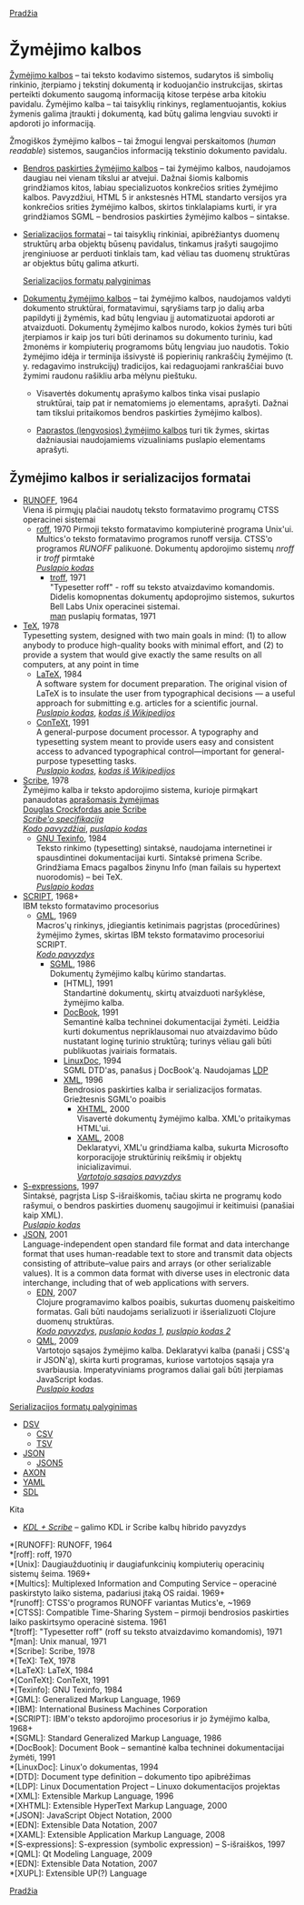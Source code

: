 <!-- markdownlint-disable-next-line MD041 -->
[Pradžia](../index.md)

# Žymėjimo kalbos

[Žymėjimo kalbos][wiki:ml] – tai teksto kodavimo sistemos, sudarytos iš simbolių rinkinio, įterpiamo į tekstinį dokumentą ir koduojančio instrukcijas, skirtas perteikti dokumento saugomą informaciją kitose terpėse arba kitokiu pavidalu. Žymėjimo kalba – tai taisyklių rinkinys, reglamentuojantis, kokius žymenis galima įtraukti į dokumentą, kad būtų galima lengviau suvokti ir apdoroti jo informaciją.

Žmogiškos žymėjimo kalbos – tai žmogui lengvai perskaitomos (*human readable*) sistemos, saugančios informaciją tekstinio dokumento pavidalu.

* [Bendros paskirties žymėjimo kalbos][wiki:genml] – tai žymėjimo kalbos, naudojamos daugiau nei vienam tikslui ar atvejui. Dažnai šiomis kalbomis          grindžiamos kitos, labiau specializuotos konkrečios srities žymėjimo kalbos. Pavyzdžiui, HTML 5 ir ankstesnės HTML standarto versijos yra konkrečios srities žymėjimo kalbos, skirtos tinklalapiams kurti, ir yra grindžiamos SGML – bendrosios paskirties žymėjimo kalbos – sintakse.

* [Serializacijos formatai][wiki:serial] – tai taisyklių rinkiniai, apibrėžiantys duomenų struktūrų arba objektų būsenų pavidalus, tinkamus įrašyti saugojimo įrenginiuose ar perduoti tinklais tam, kad vėliau tas duomenų struktūras ar objektus būtų galima atkurti.
  
    [Serializacijos formatų palyginimas][wiki:serial-comp]

* [Dokumentų žymėjimo kalbos][wiki:docml] – tai žymėjimo kalbos, naudojamos valdyti dokumento struktūrai, formatavimui, sąryšiams tarp jo dalių arba papildyti jį žymėmis, kad būtų lengviau jį automatizuotai apdoroti ar atvaizduoti. Dokumentų žymėjimo kalbos nurodo, kokios žymės turi būti įterpiamos ir kaip jos turi būti derinamos su dokumento turiniu, kad žmonėms ir kompiuterių programoms būtų lengviau juo naudotis. Tokio žymėjimo idėja ir terminija išsivystė iš popierinių rankraščių žymėjimo (t. y. redagavimo instrukcijų) tradicijos, kai redaguojami rankraščiai buvo žymimi raudonu rašikliu arba mėlynu pieštuku.
  
  * Visavertės dokumentų aprašymo kalbos tinka visai puslapio struktūrai, taip pat ir nematomiems jo elementams, aprašyti. Dažnai tam tikslui pritaikomos bendros paskirties žymėjimo kalbos).

  * [Paprastos (lengvosios) žymėjimo kalbos][wiki:lwml] turi tik žymes, skirtas dažniausiai naudojamiems vizualiniams puslapio elementams aprašyti.

## Žymėjimo kalbos ir serializacijos formatai

* [RUNOFF][wiki:runoff], 1964  
    Viena iš pirmųjų plačiai naudotų teksto formatavimo programų CTSS operacinei sistemai  
  * [roff][wiki:roff], 1970
    Pirmoji teksto formatavimo kompiuterinė programa Unix'ui. Multics'o teksto formatavimo programos runoff versija. CTSS'o programos *RUNOFF* palikuonė. Dokumentų apdorojimo sistemų *nroff* ir *troff* pirmtakė  
    [*Puslapio kodas*][page:roff]  
    * [troff][wiki:troff], 1971  
    "Typesetter roff" - roff su teksto atvaizdavimo komandomis. Didelis komopnentas dokumentų apdoprojimo sistemos, sukurtos Bell Labs Unix operacinei sistemai.  
    [man][wiki:man] puslapių formatas, 1971  
* [TeX][wiki:tex], 1978  
    Typesetting system, designed with two main goals in mind: (1) to allow anybody to produce high-quality books with minimal effort, and (2) to provide a system that would give exactly the same results on all computers, at any point in time  
  * [LaTeX][wiki:latex], 1984  
    A software system for document preparation. The original vision of LaTeX is to insulate the user from typographical decisions — a useful approach for submitting e.g. articles for a scientific journal.  
    [*Puslapio kodas*][page:latex], [*kodas iš Wikipedijos*][wiki-page:latex]  
  * [ConTeXt][wiki:context], 1991  
    A general-purpose document processor. A typography and typesetting system meant to provide users easy and consistent access to advanced typographical control—important for general-purpose typesetting tasks.  
    [*Puslapio kodas*][page:context], [*kodas iš Wikipedijos*][wiki-page:context]  
* [Scribe][wiki:scribe], 1978  
    Žymėjimo kalba ir teksto apdorojimo sistema, kurioje pirmąkart panaudotas [aprašomasis žymėjimas][wiki:descr-markup]  
    [Douglas Crockfordas apie Scribe][cite:crock]  
    [*Scribe'o specifikacija*][doc:scribe]  
    [*Kodo pavyzdžiai*][sample:scribe], [*puslapio kodas*][page:scribe]  
  * [GNU Texinfo][wiki:texinfo], 1984  
      Teksto rinkimo (typesetting) sintaksė, naudojama internetinei ir spausdintinei dokumentacijai kurti. Sintaksė primena Scribe. Grindžiama Emacs pagalbos žinynu Info (man failais su hypertext nuorodomis) – bei TeX.  
      [*Puslapio kodas*][page:texinfo]  
* [SCRIPT][wiki:script], 1968+  
    IBM teksto formatavimo procesorius  
  * [GML][wiki:gml], 1969  
      Macros'ų rinkinys, įdiegiantis ketinimais pagrįstas (procedūrines) žymėjimo žymes, skirtas IBM teksto formatavimo procesoriui SCRIPT.  
      [*Kodo pavyzdys*][sample:gml]  
    * [SGML][wiki:sgml], 1986  
        Dokumentų žymėjimo kalbų kūrimo standartas.  
      * [HTML], 1991  
        Standartinė dokumentų, skirtų atvaizduoti naršyklėse, žymėjimo kalba.  
      * [DocBook][wiki:docbook], 1991  
        Semantinė kalba techninei dokumentacijai žymėti. Leidžia kurti dokumentus nepriklausomai nuo atvaizdavimo būdo nustatant loginę turinio struktūrą; turinys vėliau gali būti publikuotas įvairiais formatais.  
      * [LinuxDoc][wiki:linuxdoc], 1994  
        SGML DTD'as, panašus į DocBook'ą. Naudojamas [LDP][wiki:ldp]  
      * [XML][wiki:xml], 1996  
        Bendrosios paskirties kalba ir serializacijos formatas. Griežtesnis SGML'o poaibis  
        * [XHTML][wiki:xhtml], 2000  
          Visavertė dokumentų žymėjimo kalba. XML'o pritaikymas HTML'ui.  
        * [XAML][wiki:xaml], 2008  
          Deklaratyvi, XML'u grindžiama kalba, sukurta Microsofto korporacijoje struktūrinių reikšmių ir objektų inicializavimui.  
          [*Vartotojo sąsajos pavyzdys*][ui-sample:xaml]  
* [S-expressions][wiki:s-exp], 1997  
    Sintaksė, pagrįsta Lisp S-išraiškomis, tačiau skirta ne programų kodo rašymui, o bendros paskirties duomenų saugojimui ir keitimuisi (panašiai kaip XML).  
    [*Puslapio kodas*][page:s-exp]  
* [JSON][wiki:json], 2001  
    Language-independent open standard file format and data interchange format that uses human-readable text to store and transmit data objects consisting of attribute–value pairs and arrays (or other serializable values). It is a common data format with diverse uses in electronic data interchange, including that of web applications with servers.
  * [EDN][wiki:edn], 2007  
      Clojure programavimo kalbos poaibis, sukurtas duomenų paiskeitimo formatas. Gali būti naudojams serializuoti ir išserializuoti Clojure duomenų struktūras.  
      [*Kodo pavyzdys*][sample:edn], [*puslapio kodas 1*][page:edn-data], [*puslapio kodas 2*][page:edn-prog]  
  * [QML][wiki:qml], 2009  
      Vartotojo sąsajos žymėjimo kalba. Deklaratyvi kalba (panaši į CSS'ą ir JSON'ą), skirta kurti programas, kuriose vartotojos sąsaja yra svarbiausia. Imperatyviniams programos daliai gali būti įterpiamas JavaScript kodas.  
      [*Puslapio kodas*][page:qml]  

[Serializacijos formatų palyginimas](https://en.wikipedia.org/wiki/Comparison_of_data-serialization_formats)

* [DSV](https://en.wikipedia.org/wiki/Delimiter-separated_values)
  * [CSV](https://en.wikipedia.org/wiki/Comma-separated_values)
  * [TSV](https://en.wikipedia.org/wiki/Tab-separated_values)
* [JSON](https://www.json.org/json-en.html)
  * [JSON5](https://json5.org/)
* [AXON](https://pyaxon.readthedocs.io/en/latest/)
* [YAML](https://yaml.org/spec/1.2.2/)
* [SDL](https://sdlang.org/)

Kita

* [*KDL + Scribe*][page:kdl+scribe] – galimo KDL ir Scribe kalbų hibrido pavyzdys

[cite:crock]: <https://nofluffjuststuff.com/blog/douglas_crockford/2007/06/scribe>
[doc:scribe]: <pdf/scribe.pdf>
[home:xupl]: <https://github.com/uplang/xupl/wiki>
[page:context]: <page/page-context.md>
[page:edn-data]: <page/page-edn-data.md>
[page:edn-prog]: <page/page-edn-prog.md>
[page:latex]: <page/page-latex.md>
[page:qml]: <page/page-qml.md>
[page:roff]: <page/page-roff.md>
[page:s-exp]: <page/page-sexp.md>
[page:scribe]: <page/page-scribe.md>
[page:kdl+scribe]: <page/page-kdl+scribe.md>
[page:texinfo]: <page/page-texinfo.md>
[sample:edn]: <misc/sample-edn.md>
[sample:gml]: <misc/sample-gml.md>
[sample:scribe]: <misc/sample-scribe.md>
[ui-sample:xaml]: <data-series/ui-data-xaml.md>
[wiki-page:context]: <page/wiki-context.md>
[wiki-page:latex]: <page/wiki-latex.md>
[wiki:context]: <https://en.wikipedia.org/wiki/ConTeXt>
[wiki:descr-markup]: <https://en.wikipedia.org/wiki/Markup_language#Descriptive_markup>
[wiki:docbook]: <https://en.wikipedia.org/wiki/DocBook>
[wiki:docml]: <https://en.wikipedia.org/wiki/List_of_document_markup_languages>
[wiki:edn]: <https://en.wikipedia.org/wiki/Clojure#Extensible_Data_Notation>
[wiki:genml]: <https://en.wikipedia.org/wiki/General-purpose_markup_language>
[wiki:gml]: <https://en.wikipedia.org/wiki/IBM_Generalized_Markup_Language>
[wiki:json]: <https://en.wikipedia.org/wiki/JSON>
[wiki:latex]: <https://en.wikipedia.org/wiki/LaTeX>
[wiki:ldp]: <https://en.wikipedia.org/wiki/Linux_Documentation_Project>
[wiki:linuxdoc]: <https://en.wikipedia.org/wiki/LinuxDoc>
[wiki:lwml]: <https://en.wikipedia.org/wiki/Lightweight_markup_language>
[wiki:man]: <https://en.wikipedia.org/wiki/Man_page>
[wiki:ml]: <https://en.wikipedia.org/wiki/Markup_language>
[wiki:qml]: <https://en.wikipedia.org/wiki/QML>
[wiki:roff]: <https://en.wikipedia.org/wiki/Roff_(software)>
[wiki:runoff]: <https://en.wikipedia.org/wiki/TYPSET_and_RUNOFF>
[wiki:s-exp]: <https://en.wikipedia.org/wiki/S-expression>
[wiki:scribe]: <https://en.wikipedia.org/wiki/Scribe_(markup_language)>
[wiki:script]: <https://en.wikipedia.org/wiki/SCRIPT_(markup)>
[wiki:serial]: <https://en.wikipedia.org/wiki/Serialization#Serialization_formats>
[wiki:serial-comp]: <https://en.wikipedia.org/wiki/Comparison_of_data-serialization_formats>
[wiki:sgml]: <https://en.wikipedia.org/wiki/Standard_Generalized_Markup_Language>
[wiki:tex]: <https://en.wikipedia.org/wiki/Texinfo>
[wiki:texinfo]: <https://en.wikipedia.org/wiki/Texinfo>
[wiki:troff]: <https://en.wikipedia.org/wiki/Roff_(software)>
[wiki:xaml]: <https://en.wikipedia.org/wiki/Extensible_Application_Markup_Language>
[wiki:xhtml]: <https://en.wikipedia.org/wiki/XHTML>
[wiki:xml]: <https://en.wikipedia.org/wiki/XML>

<!-- Abreviatūros -->

*[RUNOFF]: RUNOFF, 1964  
*[roff]: roff, 1970  
*[Unix]: Daugiaužduotinių ir daugiafunkcinių kompiuterių operacinių sistemų šeima. 1969+  
*[Multics]: Multiplexed Information and Computing Service – operacinė paskirstyto laiko sistema, padariusi įtaką OS raidai. 1969+  
*[runoff]: CTSS'o programos RUNOFF variantas Mutics'e, ~1969  
*[CTSS]: Compatible Time-Sharing System – pirmoji bendrosios paskirties laiko paskirtsymo operacinė sistema. 1961  
*[troff]: "Typesetter roff" (roff su teksto atvaizdavimo komandomis), 1971  
*[man]: Unix manual, 1971  
*[Scribe]: Scribe, 1978  
*[TeX]: TeX, 1978  
*[LaTeX]: LaTeX, 1984  
*[ConTeXt]: ConTeXt, 1991  
*[Texinfo]: GNU Texinfo, 1984  
*[GML]: Generalized Markup Language, 1969  
*[IBM]: International Business Machines Corporation  
*[SCRIPT]: IBM'o teksto apdorojimo procesorius ir jo žymėjimo kalba, 1968+  
*[SGML]: Standard Generalized Markup Language, 1986  
*[DocBook]: Document Book – semantinė kalba techninei dokumentacijai žymėti, 1991  
*[LinuxDoc]: Linux'o dokumentas, 1994  
*[DTD]: Document type definition – dokumento tipo apibrėžimas  
*[LDP]: Linux Documentation Project – Linuxo dokumentacijos projektas  
*[XML]: Extensible Markup Language, 1996  
*[XHTML]: Extensible HyperText Markup Language, 2000  
*[JSON]: JavaScript Object Notation, 2000  
*[EDN]: Extensible Data Notation, 2007  
*[XAML]: Extensible Application Markup Language, 2008  
*[S-expressions]: S-expression (symbolic expression) – S-išraiškos, 1997  
*[QML]: Qt Modeling Language, 2009  
*[EDN]: Extensible Data Notation, 2007  
*[XUPL]: Extensible UP(?) Language  

[Pradžia](../index.md)
